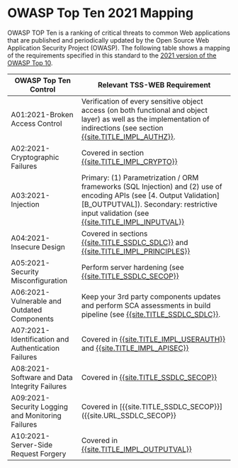 # OWASP Top Ten 2021 Mapping

OWASP TOP Ten is a ranking of critical threats to common Web applications that are published and periodically updated by the Open Source Web Application Security Project (OWASP). The following table shows a mapping of the requirements specified in this standard to the [2021 version of the OWASP Top 10](https://owasp.org/www-project-top-ten/).

| OWASP Top Ten Control  | Relevant TSS-WEB Requirement |
| ------------- | ------------- |
| A01:2021-Broken Access Control  | Verification of every sensitive object access (on both functional and object layer) as well as the implementation of indirections (see section [{{site.TITLE_IMPL_AUTHZ}}]({{site.URL_IMPL_AUTHZ}}).  |
| A02:2021-Cryptographic Failures | Covered in section [{{site.TITLE_IMPL_CRYPTO}}]({{site.URL_IMPL_CRYPTO}}) |
| A03:2021-Injection  | Primary: (1) Parametrization / ORM frameworks (SQL Injection) and (2) use of encoding APIs (see ​[4. Output Validation][B_OUTPUTVAL]). Secondary: restrictive input validation (see [{{site.TITLE_IMPL_INPUTVAL}}]({{site.URL_IMPL_INPUTVAL}})|
| A04:2021-Insecure Design | Covered in sections [{{site.TITLE_SSDLC_SDLC}}]({{site.URL_SSDLC_SDLC}}) and [{{site.TITLE_IMPL_PRINCIPLES}}]({{site.URL_IMPL_PRINCIPLES}}) |
| A05:2021-Security Misconfiguration | Perform server hardening (see [{{site.TITLE_SSDLC_SECOP}}]({{site.URL_SSDLC_SECOP}}) |
| A06:2021-Vulnerable and Outdated Components  | Keep your 3rd party components updates and perform SCA assessments in build pipeline (see ​[{{site.TITLE_SSDLC_SDLC}}]({{site.URL_SSDLC_SDLC}}). |
| A07:2021-Identification and Authentication Failures | Covered in [{{site.TITLE_IMPL_USERAUTH}}]({{site.URL_IMPL_USERAUTH}}) and [{{site.TITLE_IMPL_APISEC}}]({{site.URL_IMPL_APISEC}}) |
| A08:2021-Software and Data Integrity Failures | Covered in [{{site.TITLE_SSDLC_SECOP}}]({{site.URL_SSDLC_SECOP}}) |
| A09:2021-Security Logging and Monitoring Failures  | Covered in [{{site.TITLE_SSDLC_SECOP}}]({{site.URL_SSDLC_SECOP}} |
| A10:2021-Server-Side Request Forgery | Covered in [{{site.TITLE_IMPL_OUTPUTVAL}}]({{site.URL_IMPL_OUTPUTVAL}})|
